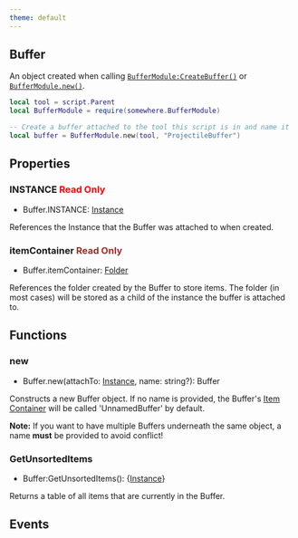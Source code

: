 ```yaml
---
theme: default
---
```


## Buffer

An object created when calling [`BufferModule:CreateBuffer()`]() or [`BufferModule.new()`]().

```lua
local tool = script.Parent
local BufferModule = require(somewhere.BufferModule)

-- Create a buffer attached to the tool this script is in and name it 'Projectile Buffer'
local buffer = BufferModule.new(tool, "ProjectileBuffer")
```

## Properties

### INSTANCE <font color='red'>Read Only</font>
- Buffer.INSTANCE: [Instance](https://developer.roblox.com/api-reference/class/Instance)

References the Instance that the Buffer was attached to when created.

### <a name="itemContainer"></a> itemContainer <font color='brown'>Read Only</font>
- Buffer.itemContainer: [Folder](https://developer.roblox.com/api-reference/class/Folder)

References the folder created by the Buffer to store items. The folder (in most cases) will be stored as a child of the instance the buffer is attached to.

## Functions

### new
- Buffer.new(attachTo: [Instance](https://developer.roblox.com/api-reference/class/Instance), name: string?): Buffer

Constructs a new Buffer object. If no name is provided, the Buffer's [Item Container](#itemContainer) will be called 'UnnamedBuffer' by default.

**Note:** If you want to have multiple Buffers underneath the same object, a name **must** be provided to avoid conflict!

### GetUnsortedItems
- Buffer:GetUnsortedItems(): {[Instance](https://developer.roblox.com/api-reference/class/Instance)}

Returns a table of all items that are currently in the Buffer. 

## Events
